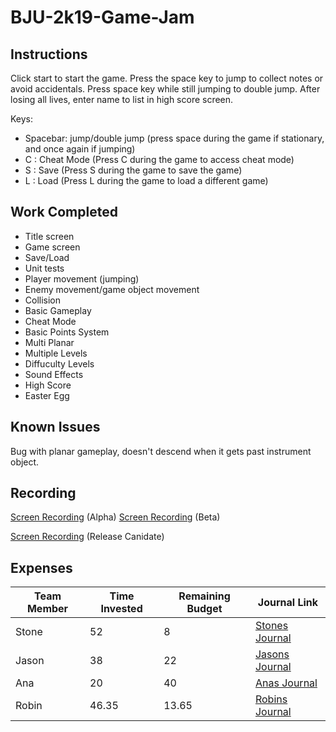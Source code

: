 # BJU-2k19-Game-Jam
## Instructions
Click start to start the game. Press the space key to jump to collect notes or avoid accidentals. Press space key while still jumping to double jump. After losing all lives, enter name to list in high score screen.

Keys:
- Spacebar: jump/double jump (press space during the game if stationary, and once again if jumping)
- C : Cheat Mode (Press C during the game to access cheat mode)
- S : Save (Press S during the game to save the game)
- L : Load (Press L during the game to load a different game)
## Work Completed
- Title screen
- Game screen
- Save/Load
- Unit tests
- Player movement (jumping)
- Enemy movement/game object movement
- Collision
- Basic Gameplay
- Cheat Mode
- Basic Points System
- Multi Planar
- Multiple Levels
- Diffuculty Levels
- Sound Effects
- High Score
- Easter Egg
## Known Issues
Bug with planar gameplay, doesn't descend when it gets past instrument object.
## Recording
[Screen Recording](https://bju-my.sharepoint.com/:v:/g/personal/scham978_students_bju_edu/EeYugOVYK01IrhXNf90UibkBlYOhVyd_22nS1-pY78SgXA?e=fJMMqs) (Alpha)
[Screen Recording](https://bju-my.sharepoint.com/:v:/g/personal/scham978_students_bju_edu/EVc3PpqaRc5PmXQC041hRRIBqOVEnn7cGQhTE1BS6Q7NZg?e=NrT1So) (Beta)

[Screen Recording](https://bju-my.sharepoint.com/:v:/g/personal/scham978_students_bju_edu/EY71JvLLLnVAgv_WVKmJWj4BZzDBqmh9Da4ke4VSnOKiPw?e=cIFnu2) (Release Canidate)

## Expenses
|Team Member|Time Invested|Remaining Budget|Journal Link|
|-----------|-------------|----------------|------------|
|Stone|52|8|[Stones Journal](https://github.com/cps-209-group-project/BJU-2k19-Game-Jam/wiki/StonesJournal)|
|Jason|38|22|[Jasons Journal](https://github.com/cps-209-group-project/BJU-2k19-Game-Jam/wiki/JasonsJournal)|
|Ana|20 |40|[Anas Journal](https://github.com/cps-209-group-project/BJU-2k19-Game-Jam/wiki/AnasJournal)|
|Robin|46.35|13.65|[Robins Journal](https://github.com/cps-209-group-project/BJU-2k19-Game-Jam/wiki/RobinsJournal)|
